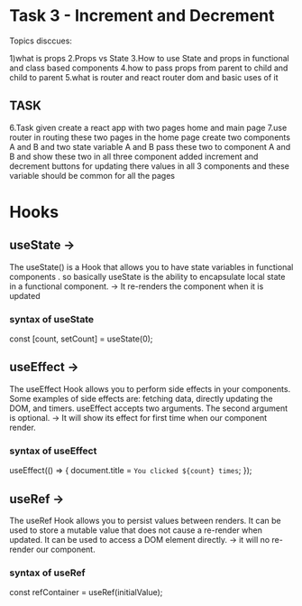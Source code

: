 # Task 3 - Increment and Decrement 

Topics disccues:

1)what is props
2.Props vs State
3.How to use State and props in functional and class based components
4.how to pass props from parent to child and child to parent
5.what is router and react router dom and basic uses of it
## TASK
6.Task given create a react app with two pages home and main page
7.use router in routing these two pages
in the home page create two components A and B and two state variable A and B pass these two to component A and B and show these two in all three component
added increment and decrement buttons for updating there values in all 3 components
and these variable should be common for all the pages


# Hooks

## useState -> 
The useState() is a Hook that allows you to have state variables in functional components . so basically useState is the ability to encapsulate local state in a functional component.
-> It re-renders the component when it is updated

### syntax of useState
const [count, setCount] = useState(0);

## useEffect ->
The useEffect Hook allows you to perform side effects in your components. Some examples of side effects are: fetching data, directly updating the DOM, and timers. useEffect accepts two arguments. The second argument is optional.
-> It will show its effect for first time when our component render.

### syntax of useEffect
 useEffect(() => {
    document.title = `You clicked ${count} times`;
  });

## useRef ->
The useRef Hook allows you to persist values between renders. It can be used to store a mutable value that does not cause a re-render when updated. It can be used to access a DOM element directly.
-> it will no re-render our component.

### syntax of useRef
 const refContainer = useRef(initialValue);


